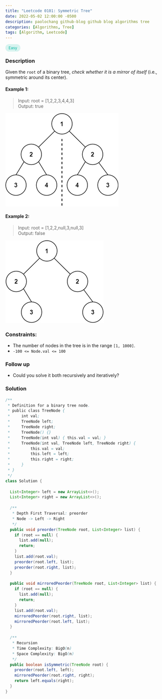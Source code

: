 ```yaml
---
title: "Leetcode 0101: Symmetric Tree"
date: 2022-05-02 12:00:00 -0500
description: paolochang github-blog github blog algorithms tree
categories: [Algorithms, Tree]
tags: [Algorithm, Leetcode]
---
```


<style type='text/css'>
[class*="easy"] {
  color: #00B8A3;
  font-size: 12px;
  padding: 4px 10px;
  border-radius: 21px;
  background-color: rgba(0, 184, 163, 0.15);
}
[class*="medium"] {
  color: #FFC01E;
  font-size: 12px;
  padding: 4px 10px;
  border-radius: 21px;
  background-color: #FFC01E26;
}
img {
  left: 0 !important;
  transform: none !important;
  -webkit-transform: none !important;
}
</style>

<span class=easy>Easy<span>

### Description

Given the `root` of a binary tree, _check whether it is a mirror of itself_ (i.e., symmetric around its center).

#### Example 1:

> Input: root = [1,2,2,3,4,4,3]<br/>
> Output: true

<img src="/assets/img/leetcode_0101a.jpeg" alt="Binary Tree Preorder Traversal" width="auto">

#### Example 2:

> Input: root = [1,2,2,null,3,null,3]<br/>
> Output: false

<img src="/assets/img/leetcode_0101b.jpeg" alt="Binary Tree Preorder Traversal" width="auto">

### Constraints:

- The number of nodes in the tree is in the range `[1, 1000]`.
- `-100 <= Node.val <= 100`

### Follow up

- Could you solve it both recursively and iteratively?

### Solution

```java
/**
 * Definition for a binary tree node.
 * public class TreeNode {
 *     int val;
 *     TreeNode left;
 *     TreeNode right;
 *     TreeNode() {}
 *     TreeNode(int val) { this.val = val; }
 *     TreeNode(int val, TreeNode left, TreeNode right) {
 *         this.val = val;
 *         this.left = left;
 *         this.right = right;
 *     }
 * }
 */
class Solution {

  List<Integer> left = new ArrayList<>();
  List<Integer> right = new ArrayList<>();

  /**
   * Depth First Traversal: preorder
   * Node -> Left -> Right
   */
  public void preorder(TreeNode root, List<Integer> list) {
    if (root == null) {
      list.add(null);
      return;
    }
    list.add(root.val);
    preorder(root.left, list);
    preorder(root.right, list);
  }

  public void mirroredPeorder(TreeNode root, List<Integer> list) {
    if (root == null) {
      list.add(null);
      return;
    }
    list.add(root.val);
    mirroredPeorder(root.right, list);
    mirroredPeorder(root.left, list);
  }

  /**
   * Recursion
   * Time Complexity: BigO(n)
   * Space Complexity: BigO(n)
   */
  public boolean isSymmetric(TreeNode root) {
    preorder(root.left, left);
    mirroredPeorder(root.right, right);
    return left.equals(right);
  }
}
```
